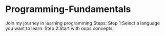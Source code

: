 # Programming-Fundamentals
Join my journey in learning programming
Steps:
Step 1:Select a language you want to learn.
Step 2:Start with oops concepts.
